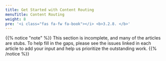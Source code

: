 ```yaml
---
title: Get Started with Content Routing
menuTitle: Content Routing
weight: 8
pre: '<i class="fas fa-fw fa-book"></i> <b>3.2.8. </b>'
---
```


{{% notice "note" %}}
This section is incomplete, and many of the articles are stubs. To help fill in
the gaps, please see the issues linked in each article to add your input and
help us prioritize the outstanding work.
{{% /notice %}}
